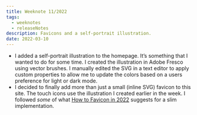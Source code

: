 ```yaml
---
title: Weeknote 11/2022
tags:
  - weeknotes
  - releaseNotes
description: Favicons and a self-portrait illustration.
date: 2022-03-10
---
```

- I added a self-portrait illustration to the homepage. It’s something that I wanted to do for some time. I created the illustration in Adobe Fresco using vector brushes. I manually edited the SVG in a text editor to apply custom properties to allow me to update the colors based on a users preference for light or dark mode.
- I decided to finally add more than just a small (inline SVG) favicon to this site. The touch icons use the illustration I created earlier in the week. I followed _some_ of what [How to Favicon in 2022](https://evilmartians.com/chronicles/how-to-favicon-in-2021-six-files-that-fit-most-needs) suggests for a slim implementation. 
